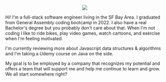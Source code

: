 <p align="center">
<img src="https://i.imgur.com/A8NrmJL.gif" />

Hi! I'm a full-stack software engineer living in the SF Bay Area. I graduated from General Assembly coding bootcamp in 2022. I also have a real Bachelor's degree
but you probably don't care about that. When I'm not coding I like to ride bikes, play video games, watch cartoons, and exercise when I'm feeling motivated.

I'm currently reviewing more about Javascript data structures & algorithms and I'm taking a Udemy course on Java on the side.

My goal is to be employed by a company that recognizes my potential and offers a team that will support me and help me continue to learn and grow. We all start somewhere right?
</p>

<!--
**nekomask/nekomask** is a ✨ _special_ ✨ repository because its `README.md` (this file) appears on your GitHub profile.

Here are some ideas to get you started:

- 🔭 I’m currently working on ...
- 🌱 I’m currently learning ...
- 👯 I’m looking to collaborate on ...
- 🤔 I’m looking for help with ...
- 💬 Ask me about ...
- 📫 How to reach me: ...
- 😄 Pronouns: ...
- ⚡ Fun fact: ...
-->
